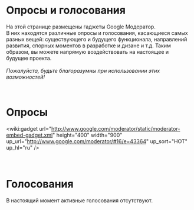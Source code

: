 # Опросы и голосования #

На этой странице размещены гаджеты Google Модератор.<br>
В них находятся различные опросы и голосования, касающиеся самых разных вещей: существующего и будущего функционала, направлений развития, спорных моментов в разработке и дизане и т.д. Таким образом, вы можете напрямую воздействовать на настоящее и будущее проекта.<br>
<br>
<i>Пожалуйста, будьте благоразумны при использовании этих возможностей!</i>

<br>

<h1>Опросы</h1>

<wiki:gadget url="http://www.google.com/moderator/static/moderator-embed-gadget.xml" height="400" width="900" up_url="http://www.google.com/moderator/#16/e=43364" up_sort="HOT" up_hl="ru" /><br>
<br>
<br>

<h1>Голосования</h1>

В настоящий момент активные голосования отсутствуют.